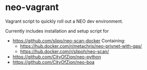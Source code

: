 # neo-vagrant
Vagrant script to quickly roll out a NEO dev environment.

Currently includes installation and setup script for
* https://github.com/slipo/neo-scan-docker
	Containing:
	* https://hub.docker.com/r/metachris/neo-privnet-with-gas/
	* https://hub.docker.com/r/slipoh/neo-scan/
* https://github.com/CityOfZion/neo-python
* https://github.com/CityOfZion/neo-boa
